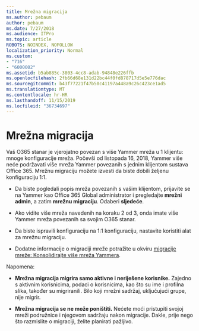 ```yaml
---
title: Mrežna migracija
ms.author: pebaum
author: pebaum
ms.date: 7/27/2018
ms.audience: ITPro
ms.topic: article
ROBOTS: NOINDEX, NOFOLLOW
localization_priority: Normal
ms.custom:
- "716"
- "6000002"
ms.assetid: b5ab885c-3803-4cc8-adab-94848e226ffb
ms.openlocfilehash: 2fb66d68e131d22bc44f0fd878717d5e5e776dac
ms.sourcegitcommit: b43f77221f47b50c41197a448a9c26c423ce1ad5
ms.translationtype: MT
ms.contentlocale: hr-HR
ms.lasthandoff: 11/15/2019
ms.locfileid: "36734697"
---
```

# <a name="network-migration"></a>Mrežna migracija

Vaš O365 stanar je vjerojatno povezan s više Yammer mreža u 1 klijentu: mnoge konfiguracije mreža. Počevši od listopada 16, 2018, Yammer više neće podržavati više mreža Yammer povezanih s jednim klijentom sustava Office 365. Mrežnu migraciju možete izvesti da biste dobili željenu konfiguraciju 1:1.
  
- Da biste pogledali popis mreža povezanih s vašim klijentom, prijavite se na Yammer kao Office 365 Global administrator i pregledajte **mrežni admin**, a zatim **mrežnu migraciju**. Odaberi **sljedeće**.

- Ako vidite više mreža navedenih na koraku 2 od 3, onda imate više Yammer mreža povezanih sa svojim O365 stanar.

- Da biste ispravili konfiguraciju na 1:1 konfiguraciju, nastavite koristiti alat za mrežnu migraciju.

- Dodatne informacije o migraciji mreže potražite u okviru [migracije mreže: Konsolidirajte više mreža Yammera](https://docs.microsoft.com/yammer/configure-your-yammer-network/consolidate-multiple-yammer-networks).

Napomena:
  
- **Mrežna migracija migrira samo aktivne i neriješene korisnike.** Zajedno s aktivnim korisnicima, podaci o korisnicima, kao što su ime i profilna slika, također su migriranili. Bilo koji mrežni sadržaj, uključujući grupe, nije migrir.

- **Mrežna migracija se ne može poništiti.** Nećete moći pristupiti svojoj mreži podružnice i njegovom sadržaju nakon migracije. Dakle, prije nego što razmislite o migraciji, želite planirati pažljivo.
